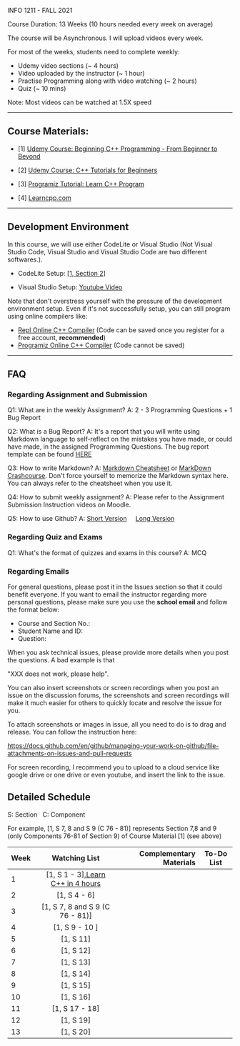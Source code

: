 INFO 1211 - FALL 2021

Course Duration: 13 Weeks (10 hours needed every week on average)

The course will be Asynchronous. I will upload videos every week. 

For most of the weeks, students need to complete weekly:

- Udemy video sections (~ 4 hours) 
- Video uploaded by the instructor (~ 1 hour) 
- Practise Programming along with video watching (~ 2 hours)
- Quiz (~ 10 mins)

Note: Most videos can be watched at 1.5X speed

---


## Course Materials:

- [1] [Udemy Course: Beginning C++ Programming - From Beginner to Beyond](https://www.udemy.com/course/beginning-c-plus-plus-programming/)

- [2] [Udemy Course: C++ Tutorials for Beginners](https://www.udemy.com/course/free-learn-c-tutorial-beginners)

- [3] [Programiz Tutorial: Learn C++ Program](https://www.programiz.com/cpp-programming)

- [4] [Learncpp.com](https://learncpp.com)

---


## Development Environment

In this course, we will use either CodeLite or Visual Studio (Not Visual Studio Code, Visual Studio and Visual Studio Code are two different softwares.). 

- CodeLite Setup: [[1, Section 2]](https://www.udemy.com/course/beginning-c-plus-plus-programming/learn/lecture/18801420#overview)

- Visual Studio  Setup: [Youtube Video](https://youtu.be/qeH9Xv_90KM)

Note that don't overstress yourself with the pressure of the development environment setup. Even if it's not successfully setup, you can still program using online compilers like:

- [Repl Online C++ Compiler](https://repl.it/languages/cpp) (Code can be saved once you register for a free account, **recommended**)
- [Programiz Online C++ Compiler](https://www.programiz.com/cpp-programming/online-compiler/) (Code cannot be saved)

---


## FAQ

### Regarding Assignment and Submission

Q1: What are in the weekly Assignment? A: 2 - 3 Programming Questions +  1 Bug Report
 
Q2: What is a Bug Report? A: It's a report that you will write using Markdown language to self-reflect on the mistakes you have made, or could have made, in the assigned Programming Questions. The bug report template can be found [HERE](bug-report-template.md)

Q3: How to write Markdown? A: [Markdown Cheatsheet](https://github.com/adam-p/markdown-here/wiki/Markdown-Cheatsheet) or [MarkDown Crashcourse](https://youtu.be/HUBNt18RFbo). Don't force yourself to memorize the Markdown syntax here. You can always refer to the cheatsheet when you use it. 

Q4: How to submit weekly assignment? A: Please refer to the Assignment Submission Instruction videos on Moodle.  
 
Q5: How to use Github? A:  [Short Version](https://youtu.be/iv8rSLsi1xo) &nbsp; &nbsp;
   [Long Version](https://youtu.be/RGOj5yH7evk)
   

### Regarding Quiz and Exams

Q1: What's the format of quizzes and exams in this course? A: MCQ

### Regarding Emails
For general questions, please post it in the Issues section so that it could benefit everyone. 
If you want to email the instructor regarding more personal questions, please make sure you use the **school email** and follow the format below:

- Course and Section No.:
- Student Name and ID:
- Question:

When you ask technical issues, please provide more details when you post the questions. A bad example is that

"XXX does not work, please help". 

You can also insert screenshots or screen recordings when you post an issue on the discussion forums, the screenshots and screen recordings will  make it much easier for others to quickly locate and resolve the issue for you.

To attach screenshots or images in issue, all you need to do is to drag and release. You can follow the instruction here:

https://docs.github.com/en/github/managing-your-work-on-github/file-attachments-on-issues-and-pull-requests

For screen recording, I recommend you to upload to a cloud service like google drive or one drive or even youtube, and insert the link to the issue. 

## Detailed Schedule
 
S: Section  &nbsp; C: Component

For example, [1, S 7, 8 and S 9 (C 76 - 81)]    represents Section 7,8 and 9 (only Components 76-81 of Section 9) of Course Material [1] (see above)
 
| Week | Watching List                                                    | Complementary Materials|To-Do List|
| -----|:----------------------------------------------------------------:| ----------------------:|:--------:|
| 1    | [1, S 1 - 3],[Learn C++ in 4 hours](https://youtu.be/vLnPwxZdW4Y)|                        |          |
| 2    | [1, S 4 - 6]                                                     |                        |          |
| 3    | [1, S 7, 8 and S 9 (C 76 - 81)]                                  |                        |          |
| 4    | [1, S 9 - 10 ]                                                   |                        |          |                          
| 5    | [1, S 11]                                                        |                        |          |
| 6    | [1, S 12]                                                        |                        |          |
| 7    | [1, S 13]                                                        |                        |          |
| 8    | [1, S 14]                                                        |                        |          |
| 9    | [1, S 15]                                                        |                        |          |
| 10   | [1, S 16]                                                        |                        |          |
| 11   | [1, S 17 - 18]                                                   |                        |          |
| 12   | [1, S 19]                                                        |                        |          |
| 13   | [1, S 20]                                                        |                        |          |




